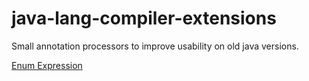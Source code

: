 # java-lang-compiler-extensions
Small annotation processors to improve usability on old java versions.

[Enum Expression](./enum-expression/README.md)
